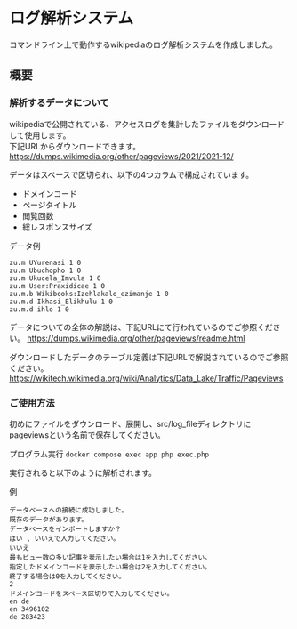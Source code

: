 # ログ解析システム
コマンドライン上で動作するwikipediaのログ解析システムを作成しました。

## 概要

### 解析するデータについて
wikipediaで公開されている、アクセスログを集計したファイルをダウンロードして使用します。 <br>下記URLからダウンロードできます。 https://dumps.wikimedia.org/other/pageviews/2021/2021-12/

データはスペースで区切られ、以下の4つカラムで構成されています。

- ドメインコード 
- ページタイトル 
- 閲覧回数 
- 総レスポンスサイズ 

データ例

```text
zu.m UYurenasi 1 0 
zu.m Ubuchopho 1 0  
zu.m Ukucela_Imvula 1 0
zu.m User:Praxidicae 1 0
zu.m.b Wikibooks:Izehlakalo_ezimanje 1 0
zu.m.d Ikhasi_Elikhulu 1 0
zu.m.d ihlo 1 0
```

データについての全体の解説は、下記URLにて行われているのでご参照ください。
https://dumps.wikimedia.org/other/pageviews/readme.html

ダウンロードしたデータのテーブル定義は下記URLで解説されているのでご参照ください。
https://wikitech.wikimedia.org/wiki/Analytics/Data_Lake/Traffic/Pageviews


### ご使用方法
初めにファイルをダウンロード、展開し、src/log_fileディレクトリにpageviewsという名前で保存してください。

プログラム実行
`docker compose exec app php exec.php`

実行されると以下のように解析されます。

例

```text
データベースへの接続に成功しました。  
既存のデータがあります。  
データベースをインポートしますか？  
はい , いいえで入力してください。  
いいえ  
最もビュー数の多い記事を表示したい場合は1を入力してください。  
指定したドメインコードを表示したい場合は2を入力してください。  
終了する場合は0を入力してください。  
2  
ドメインコードをスペース区切りで入力してください。  
en de  
en 3496102  
de 283423
```

